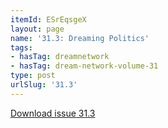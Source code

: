 ```yaml
---
itemId: ESrEqsgeX
layout: page
name: '31.3: Dreaming Politics'
tags:
- hasTag: dreamnetwork
- hasTag: dream-network-volume-31
type: post
urlSlug: '31.3'
---
```

<a href="files/pdfs/Volume_31/31.3_politics.pdf" download="">Download issue 31.3</a>